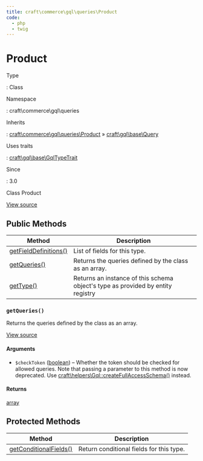 ```yaml
---
title: craft\commerce\gql\queries\Product
code:
  - php
  - twig
---
```


# Product

Type

:   Class

Namespace

:   craft\commerce\gql\queries

Inherits

:   [craft\commerce\gql\queries\Product](craft-commerce-gql-queries-product.md) &raquo;
[craft\gql\base\Query](https://docs.craftcms.com/api/v3/craft-gql-base-query.html)

Uses traits

:   [craft\gql\base\GqlTypeTrait](https://docs.craftcms.com/api/v3/craft-gql-base-gqltypetrait.html)

Since

:   3.0



Class Product





[View source](https://github.com/craftcms/commerce/blob/master/src/gql/queries/Product.php)






## Public Methods

| Method                                                                                                                                                         | Description
| -------------------------------------------------------------------------------------------------------------------------------------------------------------- | -------------------------------------------------------------------------------
| [getFieldDefinitions()](https://docs.craftcms.com/api/v3/craft-gql-base-gqltypetrait.html#method-getfielddefinitions "Defined by craft\gql\base\GqlTypeTrait") | List of fields for this type.
| [getQueries()](craft-commerce-gql-queries-product.md#method-getqueries)                                                                                        | Returns the queries defined by the class as an array.
| [getType()](https://docs.craftcms.com/api/v3/craft-gql-base-gqltypetrait.html#method-gettype "Defined by craft\gql\base\GqlTypeTrait")                         | Returns an instance of this schema object's type as provided by entity registry

### `getQueries()`





Returns the queries defined by the class as an array.








[View source](https://github.com/craftcms/commerce/blob/master/src/gql/queries/Product.php#L28-L48)


#### Arguments

- `$checkToken` ([boolean](http://php.net/language.types.boolean)) – Whether the token should be checked for allowed queries.
Note that passing a parameter to this method is now deprecated. Use [craft\helpers\Gql::createFullAccessSchema()](https://docs.craftcms.com/api/v3/craft-helpers-gql.html#method-createfullaccessschema) instead.

#### Returns

[array](http://php.net/language.types.array)





## Protected Methods

| Method                                                                                                                                                           | Description
| ---------------------------------------------------------------------------------------------------------------------------------------------------------------- | ----------------------------------------
| [getConditionalFields()](https://docs.craftcms.com/api/v3/craft-gql-base-gqltypetrait.html#method-getconditionalfields "Defined by craft\gql\base\GqlTypeTrait") | Return conditional fields for this type.






